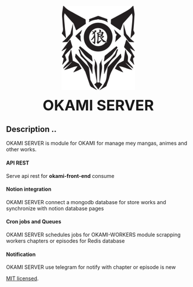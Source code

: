 <p align="center">
  <img src="./images/okami-logo.png" width="200" alt="Nest Logo" />
</p>



<p align="center">
  <strong style="font-size:40px">OKAMI SERVER</strong>
</p>




## Description ..

OKAMI SERVER is module for OKAMI for manage mey mangas, animes and other works.

#### API REST
Serve api rest for **okami-front-end** consume

#### Notion integration
 OKAMI SERVER connect a mongodb database for store works and synchronize with notion database pages


 #### Cron jobs and Queues

 OKAMI SERVER schedules jobs for OKAMI-WORKERS module scrapping workers chapters or episodes for Redis database


 #### Notification
 OKAMI SERVER use telegram for notify with chapter or episode is new


[MIT licensed](LICENSE).
